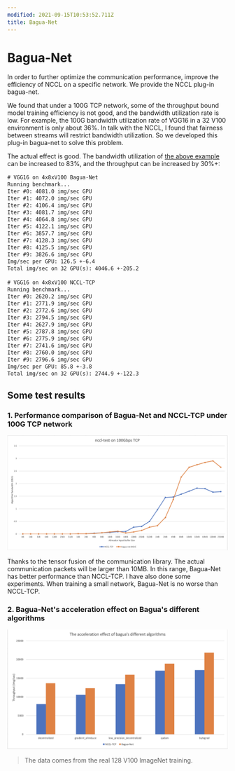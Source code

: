 ```yaml
---
modified: 2021-09-15T10:53:52.711Z
title: Bagua-Net
---
```


# Bagua-Net

In order to further optimize the communication performance, improve the efficiency of NCCL on a specific network. We provide the NCCL plug-in bagua-net.

We found that under a 100G TCP network, some of the throughput bound model training efficiency is not good, and the bandwidth utilization rate is low. For example, the 100G bandwidth utilization rate of VGG16 in a 32 V100 environment is only about 36%. In talk with the NCCL, I found that fairness between streams will restrict bandwidth utilization. So we developed this plug-in bagua-net to solve this problem.

The actual effect is good. The bandwidth utilization of [the above example](https://github.com/BaguaSys/examples/blob/main/benchmark/synthetic_benchmark.py) can be increased to 83%, and the throughput can be increased by 30%+:

```
# VGG16 on 4x8xV100 Bagua-Net
Running benchmark...
Iter #0: 4081.0 img/sec GPU
Iter #1: 4072.0 img/sec GPU
Iter #2: 4106.4 img/sec GPU
Iter #3: 4081.7 img/sec GPU
Iter #4: 4064.8 img/sec GPU
Iter #5: 4122.1 img/sec GPU
Iter #6: 3857.7 img/sec GPU
Iter #7: 4128.3 img/sec GPU
Iter #8: 4125.5 img/sec GPU
Iter #9: 3826.6 img/sec GPU
Img/sec per GPU: 126.5 +-6.4
Total img/sec on 32 GPU(s): 4046.6 +-205.2

# VGG16 on 4x8xV100 NCCL-TCP
Running benchmark...
Iter #0: 2620.2 img/sec GPU
Iter #1: 2771.9 img/sec GPU
Iter #2: 2772.6 img/sec GPU
Iter #3: 2794.5 img/sec GPU
Iter #4: 2627.9 img/sec GPU
Iter #5: 2787.8 img/sec GPU
Iter #6: 2775.9 img/sec GPU
Iter #7: 2741.6 img/sec GPU
Iter #8: 2760.0 img/sec GPU
Iter #9: 2796.6 img/sec GPU
Img/sec per GPU: 85.8 +-3.8
Total img/sec on 32 GPU(s): 2744.9 +-122.3
```

## Some test results

### 1. Performance comparison of Bagua-Net and NCCL-TCP under 100G TCP network

![](source/img/nccl-test_Bagua-Net_vs_NCCL-TCP.png)

Thanks to the tensor fusion of the communication library. The actual communication packets will be larger than 10MB. In this range, Bagua-Net has better performance than NCCL-TCP. I have also done some experiments. When training a small network, Bagua-Net is no worse than NCCL-TCP.

### 2. Bagua-Net's acceleration effect on Bagua's different algorithms

![](source/img/bagua-net_accelerate_bagua_algorithms.png)

> The data comes from the real 128 V100 ImageNet training.
